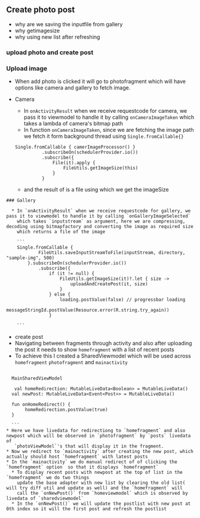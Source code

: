 ## Create photo post
 
 * why are we saving the inputfile from gallery 
 * why getimagesize 
 * why using new list after refreshing
 
 ### upload photo and create post
 
 ### Upload image
 
   * When add photo is clicked it will go to photofragment which will have options like camera and gallery to fetch image.
   * Camera
     * In `onActivityResult` when we receive requestcode for camera, we pass it to viewmodel to handle it by calling `onCameraImageTaken`
	    which takes a lambda of camera's bitmap path 
	 * In function `onCameraImageTaken`, since we are fetching the image path we fetch it form background thread using `Single.fromCallable{}`
	  
	  ```
	  Single.fromCallable { camerImageProcessor() }
                .subscribeOn(schedulerProvider.io())
                .subscribe({
                    File(it).apply {
                        FileUtils.getImageSize(this)
                    }
                }
	  ```
	  * and the result of is a file using which we get the imageSize
	  
	### Gallery 
	
	  * In `onActivityResult` when we receive requestcode for gallery, we pass it to viewmodel to handle it by calling `onGalleryImageSelected`
	    which takes `inputstream` as argument, here we are compressing, decoding using bitmapfactory and converting the image as required size
		which returns a file of the image
		
		```
		Single.fromCallable {
                FileUtils.saveInputStreamToFile(inputStream, directory, "sample-img", 500)
            }.subscribeOn(schedulerProvider.io())
                .subscribe({
                    if (it != null) {
                        FileUtils.getImageSize(it)?.let { size ->
                            uploadAndCreatePost(it, size)
                        }
                    } else {
                        loading.postValue(false) // progressbar loading
                        messageStringId.postValue(Resource.error(R.string.try_again))
                    }
		
		```
 * create post 
 * Navigating between fragments through activity and also after uploading the post it needs to show `homefragment` with a list of recent posts
 * To achieve this I created a SharedViewmodel which will be used across `homefragment` `photofragment` and `mainactivity`
  ```
 
    MainSharedViewModel 
	
	 val homeRedirection: MutableLiveData<Boolean> = MutableLiveData()
    val newPost: MutableLiveData<Event<Post>> = MutableLiveData()

    fun onHomeRedirect() {
         homeRedirection.postValue(true)
    }
	
	```
  * Here we have livedata for redirectiong to `homefragment` and also newpost which will be observed in `photofragment` by `posts` livedata of 
     `photoViewModel`'s that will display it in the fragment. 
  * Now we redirect to `mainactivity` after creating the new post, which actually should host `homefragment` with latest posts
  * In the `mainactivity` we do manual redirect of of clicking the `homefragment` option  so that it displays `homefragment`
    * To display recent posts with newpost at the top of list in the `homefragment` we do two things 
	  update the base adapter with new list by clearing the old list( will try diff util and update as well) and the `homefragment` will 
	  call the `onNewPost()` from `homeviewmodel` which is observed by livedata of `sharedviewmodel`
	* In the `onNewPost()` we will update the postlist with new post at 0th index so it will the first post and refresh the postlist 